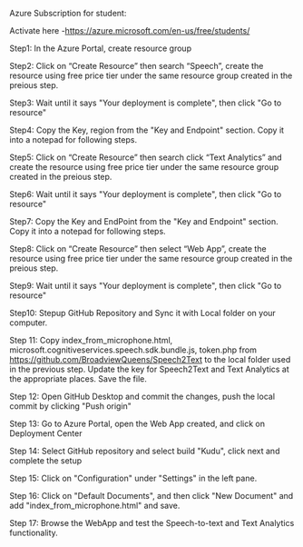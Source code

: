 Azure Subscription for student:

Activate here -https://azure.microsoft.com/en-us/free/students/

Step1:
In the Azure Portal, create resource group

Step2:
Click on “Create Resource” then search “Speech”, create the resource using free price tier under the same resource group created in the preious step.

Step3:
Wait until it says "Your deployment is complete", then click "Go to resource"

Step4:
Copy the Key, region from the "Key and Endpoint" section. Copy it into a notepad for following steps.

Step5:
Click on “Create Resource” then search click “Text Analytics” and create the resource using free price tier under the same resource group created in the preious step.

Step6:
Wait until it says "Your deployment is complete", then click "Go to resource"

Step7:
Copy the Key and EndPoint from the "Key and Endpoint" section. Copy it into a notepad for following steps.

Step8:
Click on “Create Resource” then select “Web App”, create the resource using free price tier under the same resource group created in the preious step.

Step9:
Wait until it says "Your deployment is complete", then click "Go to resource"

Step10:
Stepup GitHub Repository and Sync it with Local folder on your computer.

Step 11:
Copy index_from_microphone.html, microsoft.cognitiveservices.speech.sdk.bundle.js, token.php from https://github.com/BroadviewQueens/Speech2Text to the local folder used in the previous step.
Update the key for Speech2Text and Text Analytics at the appropriate places. Save the file.

Step 12:
Open GitHub Desktop and commit the changes, push the local commit by clicking "Push origin"

Step 13:
Go to Azure Portal, open the Web App created, and click on Deployment Center

Step 14:
Select GitHub repository and select build "Kudu", click next and complete the setup

Step 15:
Click on "Configuration" under "Settings" in the left pane.

Step 16:
Click on "Default Documents", and then click "New Document" and add "index_from_microphone.html" and save.

Step 17:
Browse the WebApp and test the Speech-to-text and Text Analytics functionality.
